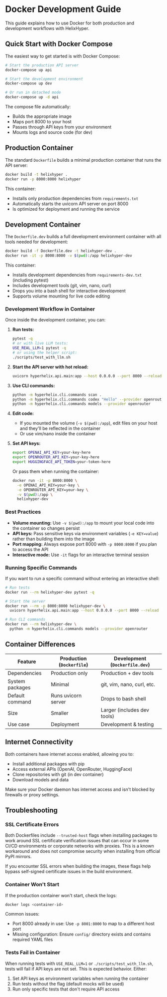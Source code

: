# Docker Development Guide

This guide explains how to use Docker for both production and development workflows with HelixHyper.

## Quick Start with Docker Compose

The easiest way to get started is with Docker Compose:

```bash
# Start the production API server
docker-compose up api

# Start the development environment
docker-compose up dev

# Or run in detached mode
docker-compose up -d api
```

The compose file automatically:
- Builds the appropriate image
- Maps port 8000 to your host
- Passes through API keys from your environment
- Mounts logs and source code (for dev)

## Production Container

The standard `Dockerfile` builds a minimal production container that runs the API server:

```bash
docker build -t helixhyper .
docker run -p 8000:8000 helixhyper
```

This container:
- Installs only production dependencies from `requirements.txt`
- Automatically starts the uvicorn API server on port 8000
- Is optimized for deployment and running the service

## Development Container

The `Dockerfile.dev` builds a full development environment container with all tools needed for development:

```bash
docker build -f Dockerfile.dev -t helixhyper-dev .
docker run -it -p 8000:8000 -v $(pwd):/app helixhyper-dev
```

This container:
- Installs development dependencies from `requirements-dev.txt` (including pytest)
- Includes development tools (git, vim, nano, curl)
- Drops you into a bash shell for interactive development
- Supports volume mounting for live code editing

### Development Workflow in Container

Once inside the development container, you can:

1. **Run tests:**
   ```bash
   pytest -q
   # or with live LLM tests:
   USE_REAL_LLM=1 pytest -q
   # or using the helper script:
   ./scripts/test_with_llm.sh
   ```

2. **Start the API server with hot reload:**
   ```bash
   uvicorn hyperhelix.api.main:app --host 0.0.0.0 --port 8000 --reload
   ```

3. **Use CLI commands:**
   ```bash
   python -m hyperhelix.cli.commands scan .
   python -m hyperhelix.cli.commands codex "Hello" --provider openrouter
   python -m hyperhelix.cli.commands models --provider openrouter
   ```

4. **Edit code:**
   - If you mounted the volume (`-v $(pwd):/app`), edit files on your host and they'll be reflected in the container
   - Or use vim/nano inside the container

5. **Set API keys:**
   ```bash
   export OPENAI_API_KEY=your-key-here
   export OPENROUTER_API_KEY=your-key-here
   export HUGGINGFACE_API_TOKEN=your-token-here
   ```
   
   Or pass them when running the container:
   ```bash
   docker run -it -p 8000:8000 \
     -e OPENAI_API_KEY=your-key \
     -e OPENROUTER_API_KEY=your-key \
     -v $(pwd):/app \
     helixhyper-dev
   ```

### Best Practices

- **Volume mounting:** Use `-v $(pwd):/app` to mount your local code into the container so changes persist
- **API keys:** Pass sensitive keys via environment variables (`-e KEY=value`) rather than building them into the image
- **Port mapping:** Always expose port 8000 with `-p 8000:8000` if you plan to access the API
- **Interactive mode:** Use `-it` flags for an interactive terminal session

### Running Specific Commands

If you want to run a specific command without entering an interactive shell:

```bash
# Run tests
docker run --rm helixhyper-dev pytest -q

# Start the server
docker run --rm -p 8000:8000 helixhyper-dev \
  uvicorn hyperhelix.api.main:app --host 0.0.0.0 --port 8000 --reload

# Run CLI commands
docker run --rm helixhyper-dev \
  python -m hyperhelix.cli.commands models --provider openrouter
```

## Container Differences

| Feature | Production (`Dockerfile`) | Development (`Dockerfile.dev`) |
|---------|---------------------------|--------------------------------|
| Dependencies | Production only | Production + dev tools |
| System packages | Minimal | git, vim, nano, curl, etc. |
| Default command | Runs uvicorn server | Drops to bash shell |
| Size | Smaller | Larger (includes dev tools) |
| Use case | Deployment | Development & testing |

## Internet Connectivity

Both containers have internet access enabled, allowing you to:
- Install additional packages with pip
- Access external APIs (OpenAI, OpenRouter, HuggingFace)
- Clone repositories with git (in dev container)
- Download models and data

Make sure your Docker daemon has internet access and isn't blocked by firewalls or proxy settings.

## Troubleshooting

### SSL Certificate Errors

Both Dockerfiles include `--trusted-host` flags when installing packages to work around SSL certificate verification issues that can occur in some CI/CD environments or corporate networks with proxies. This is a known workaround and does not compromise security when installing from official PyPI mirrors.

If you encounter SSL errors when building the images, these flags help bypass self-signed certificate issues in the build environment.

### Container Won't Start

If the production container won't start, check the logs:

```bash
docker logs <container-id>
```

Common issues:
- Port 8000 already in use: Use `-p 8001:8000` to map to a different host port
- Missing configuration: Ensure `config/` directory exists and contains required YAML files

### Tests Fail in Container

When running tests with `USE_REAL_LLM=1` or `./scripts/test_with_llm.sh`, tests will fail if API keys are not set. This is expected behavior. Either:

1. Set API keys as environment variables when running the container
2. Run tests without the flag (default mocks will be used)
3. Run only specific tests that don't require API access
